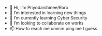 - 👋 Hi, I’m Priyodarshinee/Roro
- 👀 I’m interested in learning new things
- 🌱 I’m currently learning Cyber Security
- 💞️ I’m looking to collaborate on works
- 📫 How to reach me ummm ping me I guess

<!---
sinfulbaby/sinfulbaby is a ✨ special ✨ repository because its `README.md` (this file) appears on your GitHub profile.
You can click the Preview link to take a look at your changes.
--->
